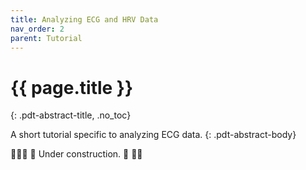 ```yaml
---
title: Analyzing ECG and HRV Data
nav_order: 2
parent: Tutorial
---
```

<!--- TODO: Write ECG HRV tutorial. -->

# {{ page.title }} #
{: .pdt-abstract-title, .no_toc}

A short tutorial specific to analyzing ECG data.
{: .pdt-abstract-body}

👷🏻‍♀️ 🚧 Under construction. 🚧 👷🏻
